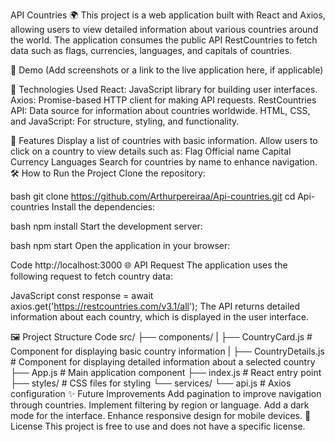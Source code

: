 API Countries 🌍
This project is a web application built with React and Axios, allowing users to view detailed information about various countries around the world. The application consumes the public API RestCountries to fetch data such as flags, currencies, languages, and capitals of countries.

📸 Demo
(Add screenshots or a link to the live application here, if applicable)

🚀 Technologies Used
React: JavaScript library for building user interfaces.
Axios: Promise-based HTTP client for making API requests.
RestCountries API: Data source for information about countries worldwide.
HTML, CSS, and JavaScript: For structure, styling, and functionality.


📡 Features
Display a list of countries with basic information.
Allow users to click on a country to view details such as:
Flag
Official name
Capital
Currency
Languages
Search for countries by name to enhance navigation.
🛠️ How to Run the Project
Clone the repository:

bash
git clone https://github.com/Arthurpereiraa/Api-countries.git
cd Api-countries
Install the dependencies:

bash
npm install
Start the development server:

bash
npm start
Open the application in your browser:

Code
http://localhost:3000
🌐 API Request
The application uses the following request to fetch country data:

JavaScript
const response = await axios.get('https://restcountries.com/v3.1/all');
The API returns detailed information about each country, which is displayed in the user interface.

🖼️ Project Structure
Code
src/
├── components/
|   ├── CountryCard.js     # Component for displaying basic country information
|   ├── CountryDetails.js  # Component for displaying detailed information about a selected country
├── App.js                 # Main application component
├── index.js               # React entry point
├── styles/                # CSS files for styling
└── services/
    └── api.js             # Axios configuration
✨ Future Improvements
Add pagination to improve navigation through countries.
Implement filtering by region or language.
Add a dark mode for the interface.
Enhance responsive design for mobile devices.
📄 License
This project is free to use and does not have a specific license.
